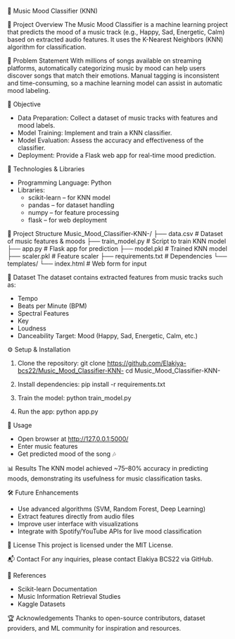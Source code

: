 🎵 Music Mood Classifier (KNN)

📌 Project Overview
The Music Mood Classifier is a machine learning project that predicts the mood of a music track 
(e.g., Happy, Sad, Energetic, Calm) based on extracted audio features. 
It uses the K-Nearest Neighbors (KNN) algorithm for classification.

🧠 Problem Statement
With millions of songs available on streaming platforms, 
automatically categorizing music by mood can help users discover songs 
that match their emotions. Manual tagging is inconsistent and time-consuming, 
so a machine learning model can assist in automatic mood labeling.

🎯 Objective
- Data Preparation: Collect a dataset of music tracks with features and mood labels.
- Model Training: Implement and train a KNN classifier.
- Model Evaluation: Assess the accuracy and effectiveness of the classifier.
- Deployment: Provide a Flask web app for real-time mood prediction.

🔧 Technologies & Libraries
- Programming Language: Python
- Libraries:
  - scikit-learn – for KNN model
  - pandas – for dataset handling
  - numpy – for feature processing
  - flask – for web deployment

📁 Project Structure
Music_Mood_Classifier-KNN-/
├── data.csv                   # Dataset of music features & moods
├── train_model.py             # Script to train KNN model
├── app.py                     # Flask app for prediction
├── model.pkl                  # Trained KNN model
├── scaler.pkl                 # Feature scaler
├── requirements.txt           # Dependencies
└── templates/
    └── index.html             # Web form for input

🧪 Dataset
The dataset contains extracted features from music tracks such as:
- Tempo
- Beats per Minute (BPM)
- Spectral Features
- Key
- Loudness
- Danceability
Target: Mood (Happy, Sad, Energetic, Calm, etc.)

⚙️ Setup & Installation
1. Clone the repository:
   git clone https://github.com/Elakiya-bcs22/Music_Mood_Classifier-KNN-
   cd Music_Mood_Classifier-KNN-

2. Install dependencies:
   pip install -r requirements.txt

3. Train the model:
   python train_model.py

4. Run the app:
   python app.py

🚀 Usage
- Open browser at http://127.0.0.1:5000/
- Enter music features
- Get predicted mood of the song 🎶

📊 Results
The KNN model achieved ~75–80% accuracy in predicting moods, 
demonstrating its usefulness for music classification tasks.

🛠️ Future Enhancements
- Use advanced algorithms (SVM, Random Forest, Deep Learning)
- Extract features directly from audio files
- Improve user interface with visualizations
- Integrate with Spotify/YouTube APIs for live mood classification

📄 License
This project is licensed under the MIT License.

📬 Contact
For any inquiries, please contact Elakiya BCS22 via GitHub.

🔗 References
- Scikit-learn Documentation
- Music Information Retrieval Studies
- Kaggle Datasets

🏆 Acknowledgements
Thanks to open-source contributors, dataset providers, and ML community 
for inspiration and resources.